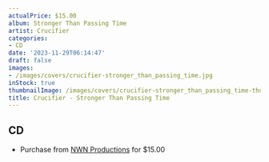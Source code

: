 ```yaml
---
actualPrice: $15.00
album: Stronger Than Passing Time
artist: Crucifier
categories:
- CD
date: '2023-11-29T06:14:47'
draft: false
images:
- /images/covers/crucifier-stronger_than_passing_time.jpg
inStock: true
thumbnailImage: /images/covers/crucifier-stronger_than_passing_time-thumb.jpg
title: Crucifier - Stronger Than Passing Time
---
```


## CD
* Purchase from [NWN Productions](http://shop.nwnprod.com/index.php?route=product/product&path=93&product_id=41580&sort=pd.name&order=ASC) for $15.00
